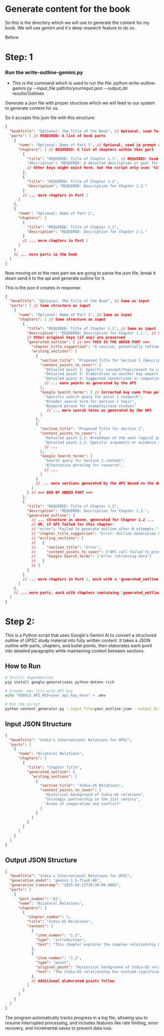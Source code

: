 # Generate content for the book

So this is the directory which we will use to generate the content for my book. We will use gemini and it's deep research feature to do so.

Before 


# Step: 1 
### Run the write-outline-gemini.py 

- This is the command which is used to run the file: python write-outline-gemini.py --input_file path/to/your/input.json --output_dir results/Outlines


Generate a json file with proper structure which we will feed to our system to generate content for us.

So it accepts this json file with this structure:

```json
{
  "bookTitle": "Optional: The Title of the Book", // Optional, used for logging/display
  "parts": [ // REQUIRED: A list of book parts
    {
      "name": "Optional: Name of Part 1", // Optional, used in prompt context
      "chapters": [ // REQUIRED: A list of chapters within this part
        {
          "title": "REQUIRED: Title of Chapter 1.1", // REQUIRED: Used in the prompt
          "description": "REQUIRED: A detailed description or goal for Chapter 1.1. This is the core input for the outline generation." // REQUIRED: Used in the prompt
          // Other keys might exist here, but the script only uses 'title' and 'description'
        },
        {
          "title": "REQUIRED: Title of Chapter 1.2",
          "description": "REQUIRED: Description for Chapter 1.2."
        }
        // ... more chapters in Part 1
      ]
    },
    {
      "name": "Optional: Name of Part 2",
      "chapters": [
        {
          "title": "REQUIRED: Title of Chapter 2.1",
          "description": "REQUIRED: Description for Chapter 2.1."
        }
        // ... more chapters in Part 2
      ]
    }
    // ... more parts in the book
  ]
}

```

Now moving on to the next part we are going to parse the json file, break it down send it to the api and generate outline for it.

This is the json it creates in response:

```json 
{
  "bookTitle": "Optional: The Title of the Book", // Same as input
  "parts": [ // Same structure as input
    {
      "name": "Optional: Name of Part 1", // Same as input
      "chapters": [ // Same structure as input
        {
          "title": "REQUIRED: Title of Chapter 1.1", // Same as input
          "description": "REQUIRED: Description for Chapter 1.1.", // Same as input
          // Other original keys (if any) are preserved
          "generated_outline": { // <<< THIS IS THE ADDED PART >>>
            "chapter_title_suggestion": "A concise, potentially refined title based on the input.",
            "writing_sections": [
              {
                "section_title": "Proposed Title for Section 1 (Descriptive)",
                "content_points_to_cover": [
                  "Detailed point 1: Specific concept/topic/event to cover.",
                  "Detailed point 2: Elaboration on another key aspect.",
                  "Detailed point 3: Suggested connections or comparisons."
                  // ... more points as generated by the API
                ],
                "Google Search_terms": [ // Corrected key name from potential typo in prompt template (was Search_terms)
                  "Specific search query for point 1 research",
                  "Broader search term for Section 1 topic",
                  "Keyword phrase for examples/case studies"
                   // ... more search terms as generated by the API
                ]
              },
              {
                "section_title": "Proposed Title for Section 2",
                "content_points_to_cover": [
                  "Detailed point 2.1: Breakdown of the next logical part.",
                  "Detailed point 2.2: Specific arguments or evidence suggested.",
                  // ...
                ],
                "Google Search_terms": [
                  "Search query for Section 2 content",
                  "Alternative phrasing for research",
                  // ...
                ]
              }
              // ... more sections generated by the API based on the description
            ]
          } // <<< END OF ADDED PART >>>
        },
        {
          "title": "REQUIRED: Title of Chapter 1.2",
          "description": "REQUIRED: Description for Chapter 1.2.",
          "generated_outline": {
            // ... structure as above, generated for Chapter 1.2 ...
            // OR, if API failed for this chapter:
            // "error": "Failed to generate outline after N attempts.",
            // "chapter_title_suggestion": "Error: Outline Generation Failed",
            // "writing_sections": [
            //   {
            //     "section_title": "Error",
            //     "content_points_to_cover": ["API call failed to produce outline content."],
            //     "Google Search_terms": ["error retrieving data"]
            //   }
            // ]
          }
        }
        // ... more chapters in Part 1, each with a 'generated_outline'
      ]
    },
    // ... more parts, each with chapters containing 'generated_outline'
  ]
}
```

# Step 2:

This is a Python script that uses Google's Gemini AI to convert a structured outline of UPSC study material into fully written content. It takes a JSON outline with parts, chapters, and bullet points, then elaborates each point into detailed paragraphs while maintaining context between sections.

## How to Run

```bash
# Install dependencies
pip install google-generativeai python-dotenv rich

# Create .env file with API key
echo "GOOGLE_API_KEY=your_api_key_here" > .env

# Run the script
python content_generator.py --input_file=your_outline.json --output_dir=results/Content
```

## Input JSON Structure

```json
{
  "bookTitle": "India's International Relations for UPSC",
  "parts": [
    {
      "name": "Bilateral Relations",
      "chapters": [
        {
          "title": "Chapter Title",
          "generated_outline": {
            "writing_sections": [
              {
                "section_title": "India-US Relations",
                "content_points_to_cover": [
                  "Historical background of India-US relations",
                  "Strategic partnership in the 21st century",
                  "Areas of cooperation and conflict"
                ]
              }
            ]
          }
        }
      ]
    }
  ]
}
```

## Output JSON Structure

```json
{
  "bookTitle": "India's International Relations for UPSC",
  "generation_model": "gemini-1.5-flash-8b",
  "generation_timestamp": "2025-04-12T10:30:00.000Z",
  "parts": [
    {
      "part_number": "A1",
      "name": "Bilateral Relations",
      "chapters": [
        {
          "chapter_number": 1,
          "title": "India-US Relations",
          "content": [
            {
              "item_number": "1.1",
              "type": "introduction",
              "text": "This chapter explores the complex relationship between India and the United States..."
            },
            {
              "item_number": "1.2",
              "type": "point",
              "original_point": "Historical background of India-US relations",
              "text": "The India-US relationship has evolved significantly since India's independence in 1947..."
            },
            // Additional elaborated points follow
          ]
        }
      ]
    }
  ]
}
```

The program automatically tracks progress in a log file, allowing you to resume interrupted processing, and includes features like rate limiting, error recovery, and incremental saves to prevent data loss.